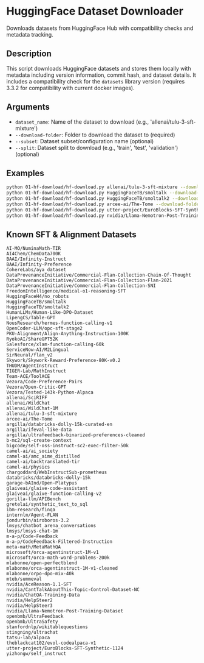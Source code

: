 # HuggingFace Dataset Downloader

Downloads datasets from HuggingFace Hub with compatibility checks and metadata tracking.

## Description

This script downloads HuggingFace datasets and stores them locally with metadata including version information, commit hash, and dataset details. It includes a compatibility check for the `datasets` library version (requires 3.3.2 for compatibility with current docker images).

## Arguments

- `dataset_name`: Name of the dataset to download (e.g., 'allenai/tulu-3-sft-mixture')
- `--download-folder`: Folder to download the dataset to (required)
- `--subset`: Dataset subset/configuration name (optional)
- `--split`: Dataset split to download (e.g., 'train', 'test', 'validation') (optional)

## Examples

```bash
python 01-hf-download/hf-download.py allenai/tulu-3-sft-mixture --download-folder data/01-hf-data
python 01-hf-download/hf-download.py HuggingFaceTB/smoltalk --download-folder data/01-hf-data --subset all
python 01-hf-download/hf-download.py HuggingFaceTB/smoltalk2 --download-folder data/01-hf-data --subset SFT
python 01-hf-download/hf-download.py arcee-ai/The-Tome --download-folder data/01-hf-data
python 01-hf-download/hf-download.py utter-project/EuroBlocks-SFT-Synthetic-1124 --download-folder data/01-hf-data
python 01-hf-download/hf-download.py nvidia/Llama-Nemotron-Post-Training-Dataset --download-folder data/01-hf-data
```

## Known SFT & Alignment Datasets

```
AI-MO/NuminaMath-TIR
AI4Chem/ChemData700K
BAAI/Infinity-Instruct
BAAI/Infinity-Preference
CohereLabs/aya_dataset
DataProvenanceInitiative/Commercial-Flan-Collection-Chain-Of-Thought
DataProvenanceInitiative/Commercial-Flan-Collection-Flan-2021
DataProvenanceInitiative/Commercial-Flan-Collection-SNI
FreedomIntelligence/medical-o1-reasoning-SFT
HuggingFaceH4/no_robots
HuggingFaceTB/smoltalk
HuggingFaceTB/smoltalk2
HumanLLMs/Human-Like-DPO-Dataset
LipengCS/Table-GPT
NousResearch/hermes-function-calling-v1
OpenCoder-LLM/opc-sft-stage2
PKU-Alignment/Align-Anything-Instruction-100K
RyokoAI/ShareGPT52K
Salesforce/xlam-function-calling-60k
ServiceNow-AI/M2Lingual
SirNeural/flan_v2
Skywork/Skywork-Reward-Preference-80K-v0.2
THUDM/AgentInstruct
TIGER-Lab/MathInstruct
Team-ACE/ToolACE
Vezora/Code-Preference-Pairs
Vezora/Open-Critic-GPT
Vezora/Tested-143k-Python-Alpaca
allenai/SciRIFF
allenai/WildChat
allenai/WildChat-1M
allenai/tulu-3-sft-mixture
arcee-ai/The-Tome
argilla/databricks-dolly-15k-curated-en
argilla/ifeval-like-data
argilla/ultrafeedback-binarized-preferences-cleaned
b-mc2/sql-create-context
bigcode/self-oss-instruct-sc2-exec-filter-50k
camel-ai/ai_society
camel-ai/amc_aime_distilled
camel-ai/backtranslated-tir
camel-ai/physics
chargoddard/WebInstructSub-prometheus
databricks/databricks-dolly-15k
garage-bAInd/Open-Platypus
glaiveai/glaive-code-assistant
glaiveai/glaive-function-calling-v2
gorilla-llm/APIBench
gretelai/synthetic_text_to_sql
ibm-research/finqa
internlm/Agent-FLAN
jondurbin/airoboros-3.2
lmsys/chatbot_arena_conversations
lmsys/lmsys-chat-1m
m-a-p/Code-Feedback
m-a-p/CodeFeedback-Filtered-Instruction
meta-math/MetaMathQA
microsoft/orca-agentinstruct-1M-v1
microsoft/orca-math-word-problems-200k
mlabonne/open-perfectblend
mlabonne/orca-agentinstruct-1M-v1-cleaned
mlabonne/orpo-dpo-mix-40k
mteb/summeval
nvidia/AceReason-1.1-SFT
nvidia/CantTalkAboutThis-Topic-Control-Dataset-NC
nvidia/ChatQA-Training-Data
nvidia/HelpSteer2
nvidia/HelpSteer3
nvidia/Llama-Nemotron-Post-Training-Dataset
openbmb/UltraFeedback
openbmb/UltraSafety
stanfordnlp/wikitablequestions
stingning/ultrachat
tatsu-lab/alpaca
theblackcat102/evol-codealpaca-v1
utter-project/EuroBlocks-SFT-Synthetic-1124
yizhongw/self_instruct
```